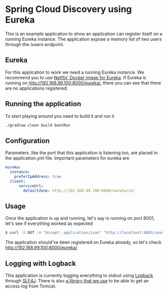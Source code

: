 # Spring Cloud Discovery using Eureka

This is an example application to show an application can register itself on a running Eureka instance.
The application expose a memory list of two users through the /users endpoint.

## Eureka
For this application to work we need a running Eureka instance. We recommend you to use [Netflix' Docker image for Eureka](https://hub.docker.com/r/netflixoss/eureka/).
If Eureka is running on http://192.168.99.100:8000/eureka/, there you can see that there are no applications registered.


## Running the application
To start playing around you need to build it and run it

```bash
./gradlew clean build bootRun
```

## Configuration
Parameters ,like the port that this application is listening too, are placed in the application.yml file.
Important parameters for eureka are

```yaml
eureka:
  instance:
    preferIpAddress: true
  client:
      serviceUrl:
        defaultZone: http://192.168.99.100:8080/eureka/v2/
```

## Usage
Once the application is up and running, let's say is running on port 8001, let's see if everything worked as expected

```bash
$ curl -X GET -H "Accept: application/json" "http://localhost:8001/users"
```

The application should've been registered on Eureka already, so let's check http://192.168.99.100:8000/eureka/

## Logging with Logback
This application is currently logging everything to stdout using [Logback](http://logback.qos.ch/) through [SLF4J](http://www.slf4j.org/). There is also [a library that we use](https://github.com/akihyro/spring-boot-ext-logback-access/) to be able to get an access log from Tomcat.